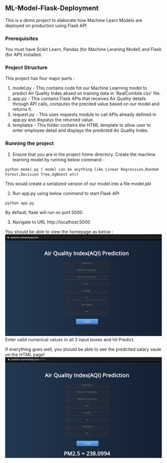 ## ML-Model-Flask-Deployment
This is a demo project to elaborate how Machine Learn Models are deployed on production using Flask API

### Prerequisites
You must have Scikit Learn, Pandas (for Machine Leraning Model) and Flask (for API) installed.

### Project Structure
This project has four major parts :
1. model.py - This contains code fot our Machine Learning model to predict Air Quality Index absed on training data in 'RealCombile.csv' file.
2. app.py - This contains Flask APIs that receives Air Quality details through API calls, computes the precited value based on our model and returns it.
3. request.py - This uses requests module to call APIs already defined in app.py and dispalys the returned value.
4. templates - This folder contains the HTML template to allow user to enter employee detail and displays the predicted Air Quality Index.

### Running the project
1. Ensure that you are in the project home directory. Create the machine learning model by running below command -
```
python model.py ( model can be anything like Linear Regression,Random Forest,Decision Tree,XgBoost etc)
```
This would create a serialized version of our model into a file model.pkl

2. Run app.py using below command to start Flask API
```
python app.py
```
By default, flask will run on port 5000.

3. Navigate to URL http://localhost:5000

You should be able to view the homepage as below :
![alt text](Screenshots/Enter_Details.png)
Enter valid numerical values in all 3 input boxes and hit Predict.

If everything goes well, you should  be able to see the predcited salary vaule on the HTML page!
![alt text](Screenshots/Predicted.png)


